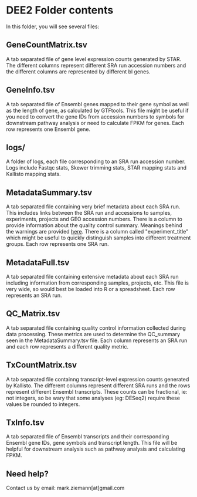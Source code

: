 # DEE2 Folder contents
In this folder, you will see several files:

## GeneCountMatrix.tsv     
A tab separated file of gene level expression counts generated by STAR. The different columns represent different SRA run accession numbers and the different columns are represented by different 
bl genes. 

## GeneInfo.tsv
A tab separated file of Ensembl genes mapped to their gene symbol as well as the length of gene, as calculated by GTFtools. This file might be useful if you need to convert the gene IDs from accession numbers to symbols for downstream pathway analysis or need to calculate FPKM for genes. Each row represents one Ensembl gene.

## logs/
A folder of logs, each file corresponding to an SRA run accession number. Logs include Fastqc stats, Skewer trimming stats,  STAR mapping stats and Kallisto mapping stats.

## MetadataSummary.tsv     
A tab separated file containing very brief metadata about each SRA run. This includes links between the SRA run and accessions to samples, experiments, projects and GEO accession numbers. There is a column to provide information about the quality control  summary. Meanings behind the warnings are provided [here](https://github.com/markziemann/dee2/blob/master/qc/qc_metrics.md). There is a column called "experiment_title" which might be useful to quickly distinguish samples into different treatment  groups. Each row represents one SRA run.

## MetadataFull.tsv
A tab separated file containing extensive metadata about each SRA run including information from corresponding samples, projects, etc. This file is very wide, so would best be loaded into R or a spreadsheet. Each row represents an SRA run.

## QC_Matrix.tsv
A tab separated file containing quality control information collected during data processing. These metrics are used to determine the QC_summary seen in the MetadataSummary.tsv file. Each column represents an SRA run and each row represents a different quality metric.

## TxCountMatrix.tsv
A tab separated file containng transcript-level expression counts generated by Kallisto. The different columns represent different SRA runs and the rows represent different Ensembl transcripts. These counts can be fractional, ie: not integers, so be wary that some analyses (eg: DESeq2) require these values be rounded to integers.

## TxInfo.tsv 
A tab separated file of Ensembl transcripts and their corresponding Ensembl gene IDs, gene symbols and transcript length. This file will be helpful for downstream analysis such as pathway analysis and calculating FPKM.

## Need help?
Contact us by email: mark.ziemann[at]gmail.com
